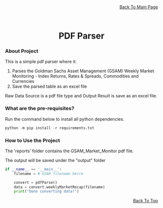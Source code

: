 <p align="right"><a href="https://github.com/ojudz08/AutomationProjects/tree/main">Back To Main Page</a></p>


<!-- PROJECT LOGO -->
<br />
<div align="center">
<h1 align="center">PDF Parser</h1>
</div>


<!-- ABOUT PROJECT -->
### About Project

This is a simple pdf parser where it:
1. Parses the Goldman Sachs Asset Management (GSAM) Weekly Market Monitoring - Index Returns, Rates & Spreads, Commodities and Currencies
2. Save the parsed table as an excel file

Raw Data Source is a pdf file type and Output Result is save as an excel file.

### What are the pre-requisites?

Run the command below to install all python dependencies.

```Python
python -m pip install -r requirements.txt
```



### How to Use the Project

The 'reports' folder contains the GSAM_Market_Monitor pdf file.

The output will be saved under the "output" folder

```Python
if __name__ == '__main__':
    filename = # GSAM filename herre

    convert = pdfParse()
    data = convert.weeklyMarketRecap(filename)
    print("Done converting data!")

```


<p align="right"><a href="#top">Back To Top</a></p>
